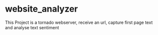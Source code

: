 # website_analyzer
This Project is a tornado webserver, receive an url, capture first page text and analyse text sentiment

